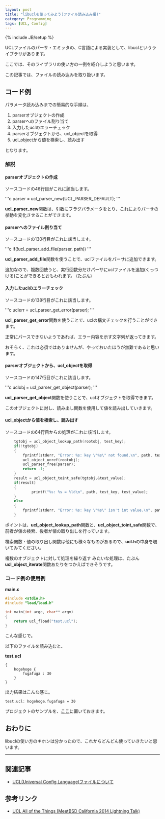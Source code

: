 ```yaml
---
layout: post
title: "libuclを使ってみよう(ファイル読み込み編)"
category: Programming
tags: [UCL, Config]
---
```

{% include JB/setup %}

UCLファイルのパーサ・エミッタの、C言語による実装として、libuclというライブラリがあります。

ここでは、そのライブラリの使い方の一例を紹介しようと思います。

この記事では、ファイルの読み込みを取り扱います。

## コード例

<script src="https://gist.github.com/boldowa/a5e17c9cb21e465eb5dba0b730fc12f9.js"></script>



パラメータ読み込みまでの簡易的な手順は、

1. parserオブジェクトの作成
2. parserへのファイル割り当て
3. 入力したuclのエラーチェック
4. parserオブジェクトから、ucl\_objectを取得
5. ucl\_objectから値を検索し、読み出す

となります。


### 解説

#### parserオブジェクトの作成

ソースコードの46行目がこれに該当します。

'''c
	parser = ucl_parser_new(UCL_PARSER_DEFAULT);
'''

**ucl_parser_new**関数は、引数にフラグパラメータをとり、これによりパーサの挙動を変化させることができます。


#### parserへのファイル割り当て

ソースコードの130行目がこれに該当します。

'''c
	if(!ucl_parser_add_file(parser, path))
'''

**ucl_parser_add_file**関数を使うことで、uclファイルをパーサに追加できます。

追加なので、複数回使うと、実行回数分だけパーサにuclファイルを追加(くっつける)ことができるとおもわれます。
(たぶん)


#### 入力したuclのエラーチェック

ソースコードの138行目がこれに該当します。

'''c
	uclerr = ucl_parser_get_error(parser);
'''

**ucl_parser_get_error**関数を使うことで、uclの構文チェックを行うことができます。

正常にパースできないようであれば、エラー内容を示す文字列が返ってきます。

おそらく、これは必須ではありませんが、やっておいたほうが無難であると思います。



#### parserオブジェクトから、ucl\_objectを取得

ソースコードの147行目がこれに該当します。

'''c
	uclobj = ucl_parser_get_object(parser);
'''

**ucl_parser_get_object**関数を使うことで、uclオブジェクトを取得できます。

このオブジェクトに対し、読み出し関数を使用して値を読み出していきます。


#### ucl\_objectから値を検索し、読み出す

ソースコードの64行目からの処理がこれに該当します。

```c
	tgtobj = ucl_object_lookup_path(rootobj, test_key);
	if(!tgtobj)
	{
		fprintf(stderr, "Error: %s: key \"%s\" not found.\n", path, test_key);
		ucl_object_unref(rootobj);
		ucl_parser_free(parser);
		return -1;
	}
	result = ucl_object_toint_safe(tgtobj,&test_value);
	if(result)
	{
			printf("%s: %s = %ld\n", path, test_key, test_value);
	}
	else
	{
		fprintf(stderr, "Error: %s: key \"%s\" isn't int value.\n", path, test_key);
	}
```

ポイントは、**ucl_object_lookup_path**関数と、**ucl_object_toint_safe**関数で、  
前者が値の検索、後者が値の取り出しを行っています。

検索関数・値の取り出し関数は他にも様々なものがあるので、**ucl.h**の中身を覗いてみてください。

複数のオブジェクトに対して処理を繰り返す みたいな処理は、たぶん**ucl_object_iterate**関数あたりをつかえばできそうです。


### コード例の使用例

**main.c**
```c
#include <stdio.h>
#include "load/load.h"

int main(int argc, char** argv)
{
	return ucl_fload("test.ucl");
}
```

こんな感じで。

以下のファイルを読み込むと、

**test.ucl**
```
{
	hogehoge {
		fugafuga : 30
	}
}
```

出力結果はこんな感じ。

```
test.ucl: hogehoge.fugafuga = 30
```


プロジェクトのサンプルを、[ここ](https://github.com/boldowa/ucltest)に置いておきます。




## おわりに

libuclの使い方のキホンは分かったので、これからどんどん使っていきたいと思います。





---

## 関連記事

- [UCL(Universal Config Language)ファイルについて](../27/ucl)

## 参考リンク

- [UCL All of the Things (MeetBSD California 2014 Lightning Talk)](https://www.slideshare.net/iXsystems/ucl-all-of-the-things-meetbsd-california-2014-lightning-talk)

